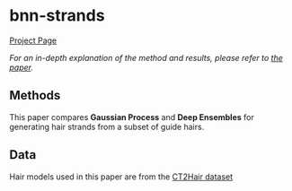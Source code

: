 # bnn-strands

[Project Page](https://sofiaiannicelli.org/research/bayesian-strands)

*For an in-depth explanation of the method and results, please refer to [the paper](https://sofiaiannicelli.org/Iannicelli_BayesianStrandInterpolation.pdf).*

## Methods
This paper compares **Gaussian Process** and **Deep Ensembles** for generating hair strands from a subset of guide hairs.

## Data
Hair models used in this paper are from the [CT2Hair dataset](https://github.com/facebookresearch/CT2Hair)


